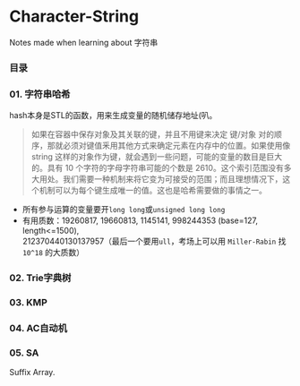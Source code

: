# Character-String
Notes made when learning about 字符串

### 目录

### 01. 字符串哈希  
hash本身是STL的函数，用来生成变量的随机储存地址(叭。
> 如果在容器中保存对象及其关联的键，并且不用键来决定 键/对象 对的顺序，那就必须对键值釆用其他方式来确定元素在内存中的位置。如果使用像 string 这样的对象作为键，就会遇到一些问题，可能的变量的数目是巨大的。具有 10 个字符的字母字符串可能的个数是 2610。这个索引范围没有多大用处。我们需要一种机制来将它变为可接受的范围；而且理想情况下，这个机制可以为每个键生成唯一的值。这也是哈希需要做的事情之一。
- 所有参与运算的变量要开`long long`或`unsigned long long`  
- 有用质数：19260817, 19660813, 1145141, 998244353 (base=127, length<=1500),   
212370440130137957（最后一个要用`ull`，考场上可以用 `Miller-Rabin` 找 `10^18` 的大质数）

### 02. Trie字典树
### 03. KMP
### 04. AC自动机
### 05. SA
Suffix Array.
